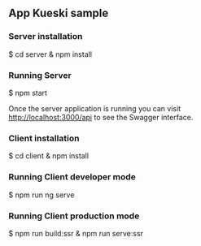 ## App Kueski sample

### Server installation

$ cd server & npm install

### Running Server

$ npm start

Once the server application is running you can visit [http://localhost:3000/api](http://localhost:3000/api) to see the Swagger interface.


### Client installation

$ cd client & npm install

### Running Client developer mode

$ npm run ng serve

### Running Client production mode

$ npm run build:ssr & npm run serve:ssr
